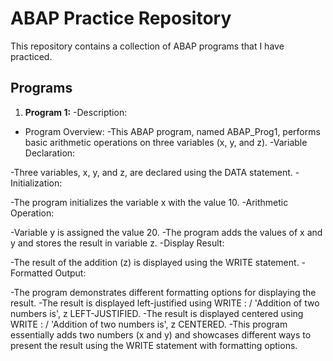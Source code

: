 # ABAP Practice Repository 

This repository contains a collection of ABAP programs that I have practiced.

## Programs

1. **Program 1:**
-Description:
- Program Overview:
-This ABAP program, named ABAP_Prog1, performs basic arithmetic operations on three variables (x, y, and z).
-Variable Declaration:

-Three variables, x, y, and z, are declared using the DATA statement.
-Initialization:

-The program initializes the variable x with the value 10.
-Arithmetic Operation:

-Variable y is assigned the value 20.
-The program adds the values of x and y and stores the result in variable z.
-Display Result:

-The result of the addition (z) is displayed using the WRITE statement.
-Formatted Output:

-The program demonstrates different formatting options for displaying the result.
-The result is displayed left-justified using WRITE : / 'Addition of two numbers is', z LEFT-JUSTIFIED.
-The result is displayed centered using WRITE : / 'Addition of two numbers is', z CENTERED.
-This program essentially adds two numbers (x and y) and showcases different ways to present the result using the WRITE statement with formatting options.
